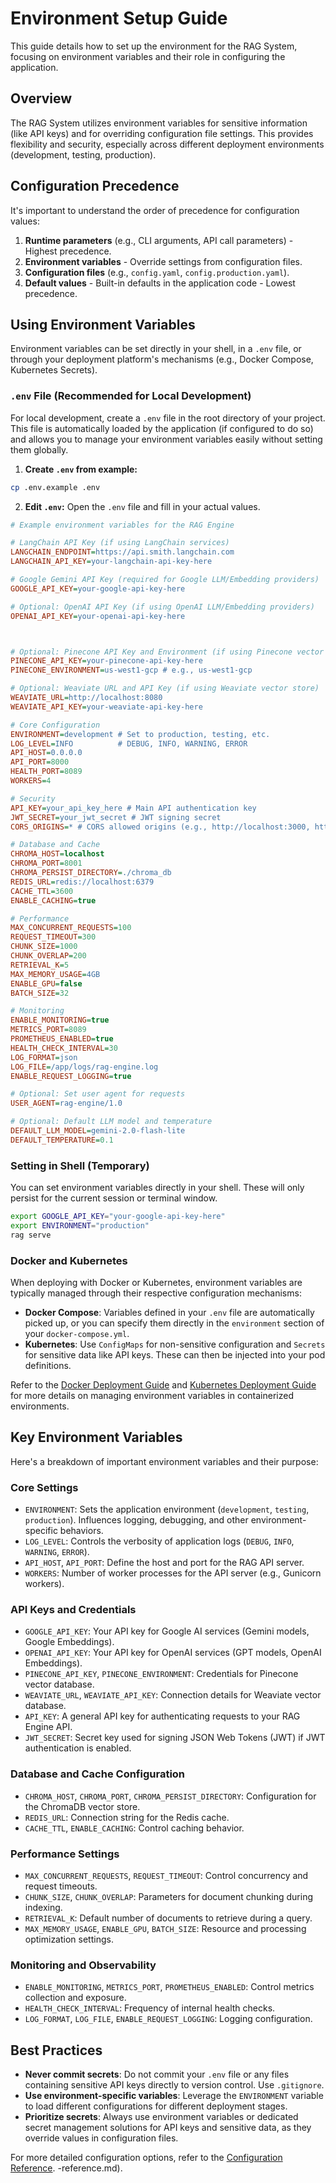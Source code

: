 # Environment Setup Guide

This guide details how to set up the environment for the RAG System, focusing on environment variables and their role in configuring the application.

## Overview

The RAG System utilizes environment variables for sensitive information (like API keys) and for overriding configuration file settings. This provides flexibility and security, especially across different deployment environments (development, testing, production).

## Configuration Precedence

It's important to understand the order of precedence for configuration values:

1.  **Runtime parameters** (e.g., CLI arguments, API call parameters) - Highest precedence.
2.  **Environment variables** - Override settings from configuration files.
3.  **Configuration files** (e.g., `config.yaml`, `config.production.yaml`).
4.  **Default values** - Built-in defaults in the application code - Lowest precedence.

## Using Environment Variables

Environment variables can be set directly in your shell, in a `.env` file, or through your deployment platform's mechanisms (e.g., Docker Compose, Kubernetes Secrets).

### `.env` File (Recommended for Local Development)

For local development, create a `.env` file in the root directory of your project. This file is automatically loaded by the application (if configured to do so) and allows you to manage your environment variables easily without setting them globally.

1.  **Create `.env` from example:**
```bash
cp .env.example .env

```

2.  **Edit `.env`:** Open the `.env` file and fill in your actual values.

```ini
# Example environment variables for the RAG Engine

# LangChain API Key (if using LangChain services)
LANGCHAIN_ENDPOINT=https://api.smith.langchain.com
LANGCHAIN_API_KEY=your-langchain-api-key-here

# Google Gemini API Key (required for Google LLM/Embedding providers)
GOOGLE_API_KEY=your-google-api-key-here

# Optional: OpenAI API Key (if using OpenAI LLM/Embedding providers)
OPENAI_API_KEY=your-openai-api-key-here



# Optional: Pinecone API Key and Environment (if using Pinecone vector store)
PINECONE_API_KEY=your-pinecone-api-key-here
PINECONE_ENVIRONMENT=us-west1-gcp # e.g., us-west1-gcp

# Optional: Weaviate URL and API Key (if using Weaviate vector store)
WEAVIATE_URL=http://localhost:8080
WEAVIATE_API_KEY=your-weaviate-api-key-here

# Core Configuration
ENVIRONMENT=development # Set to production, testing, etc.
LOG_LEVEL=INFO          # DEBUG, INFO, WARNING, ERROR
API_HOST=0.0.0.0
API_PORT=8000
HEALTH_PORT=8089
WORKERS=4

# Security
API_KEY=your_api_key_here # Main API authentication key
JWT_SECRET=your_jwt_secret # JWT signing secret
CORS_ORIGINS=* # CORS allowed origins (e.g., http://localhost:3000, https://yourdomain.com)

# Database and Cache
CHROMA_HOST=localhost
CHROMA_PORT=8001
CHROMA_PERSIST_DIRECTORY=./chroma_db
REDIS_URL=redis://localhost:6379
CACHE_TTL=3600
ENABLE_CACHING=true

# Performance
MAX_CONCURRENT_REQUESTS=100
REQUEST_TIMEOUT=300
CHUNK_SIZE=1000
CHUNK_OVERLAP=200
RETRIEVAL_K=5
MAX_MEMORY_USAGE=4GB
ENABLE_GPU=false
BATCH_SIZE=32

# Monitoring
ENABLE_MONITORING=true
METRICS_PORT=8089
PROMETHEUS_ENABLED=true
HEALTH_CHECK_INTERVAL=30
LOG_FORMAT=json
LOG_FILE=/app/logs/rag-engine.log
ENABLE_REQUEST_LOGGING=true

# Optional: Set user agent for requests
USER_AGENT=rag-engine/1.0

# Optional: Default LLM model and temperature
DEFAULT_LLM_MODEL=gemini-2.0-flash-lite
DEFAULT_TEMPERATURE=0.1

```

### Setting in Shell (Temporary)

You can set environment variables directly in your shell. These will only persist for the current session or terminal window.

```bash
export GOOGLE_API_KEY="your-google-api-key-here"
export ENVIRONMENT="production"
rag serve
```

### Docker and Kubernetes

When deploying with Docker or Kubernetes, environment variables are typically managed through their respective configuration mechanisms:

*   **Docker Compose**: Variables defined in your `.env` file are automatically picked up, or you can specify them directly in the `environment` section of your `docker-compose.yml`.
*   **Kubernetes**: Use `ConfigMaps` for non-sensitive configuration and `Secrets` for sensitive data like API keys. These can then be injected into your pod definitions.

Refer to the [Docker Deployment Guide](../deployment/docker.md) and [Kubernetes Deployment Guide](../deployment/kubernetes.md) for more details on managing environment variables in containerized environments.

## Key Environment Variables

Here's a breakdown of important environment variables and their purpose:

### Core Settings

*   `ENVIRONMENT`: Sets the application environment (`development`, `testing`, `production`). Influences logging, debugging, and other environment-specific behaviors.
*   `LOG_LEVEL`: Controls the verbosity of application logs (`DEBUG`, `INFO`, `WARNING`, `ERROR`).
*   `API_HOST`, `API_PORT`: Define the host and port for the RAG API server.
*   `WORKERS`: Number of worker processes for the API server (e.g., Gunicorn workers).

### API Keys and Credentials

*   `GOOGLE_API_KEY`: Your API key for Google AI services (Gemini models, Google Embeddings).
*   `OPENAI_API_KEY`: Your API key for OpenAI services (GPT models, OpenAI Embeddings).
*   `PINECONE_API_KEY`, `PINECONE_ENVIRONMENT`: Credentials for Pinecone vector database.
*   `WEAVIATE_URL`, `WEAVIATE_API_KEY`: Connection details for Weaviate vector database.
*   `API_KEY`: A general API key for authenticating requests to your RAG Engine API.
*   `JWT_SECRET`: Secret key used for signing JSON Web Tokens (JWT) if JWT authentication is enabled.

### Database and Cache Configuration

*   `CHROMA_HOST`, `CHROMA_PORT`, `CHROMA_PERSIST_DIRECTORY`: Configuration for the ChromaDB vector store.
*   `REDIS_URL`: Connection string for the Redis cache.
*   `CACHE_TTL`, `ENABLE_CACHING`: Control caching behavior.

### Performance Settings

*   `MAX_CONCURRENT_REQUESTS`, `REQUEST_TIMEOUT`: Control concurrency and request timeouts.
*   `CHUNK_SIZE`, `CHUNK_OVERLAP`: Parameters for document chunking during indexing.
*   `RETRIEVAL_K`: Default number of documents to retrieve during a query.
*   `MAX_MEMORY_USAGE`, `ENABLE_GPU`, `BATCH_SIZE`: Resource and processing optimization settings.

### Monitoring and Observability

*   `ENABLE_MONITORING`, `METRICS_PORT`, `PROMETHEUS_ENABLED`: Control metrics collection and exposure.
*   `HEALTH_CHECK_INTERVAL`: Frequency of internal health checks.
*   `LOG_FORMAT`, `LOG_FILE`, `ENABLE_REQUEST_LOGGING`: Logging configuration.

## Best Practices

*   **Never commit secrets**: Do not commit your `.env` file or any files containing sensitive API keys directly to version control. Use `.gitignore`.
*   **Use environment-specific variables**: Leverage the `ENVIRONMENT` variable to load different configurations for different deployment stages.
*   **Prioritize secrets**: Always use environment variables or dedicated secret management solutions for API keys and sensitive data, as they override values in configuration files.

For more detailed configuration options, refer to the [Configuration Reference](../configuration-reference.md).
-reference.md).
